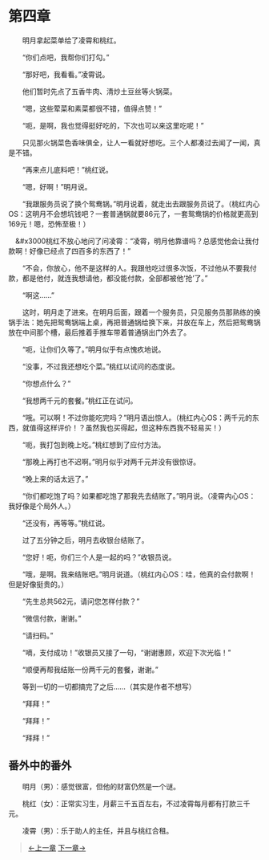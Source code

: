 # 第四章

&#x3000;&#x3000;明月拿起菜单给了凌霄和桃红。

&#x3000;&#x3000;“你们点吧，我帮你们打勾。”

&#x3000;&#x3000;“那好吧，我看看。”凌霄说。

&#x3000;&#x3000;他们暂时先点了五香牛肉、清炒土豆丝等火锅菜。

&#x3000;&#x3000;“嗯，这些荤菜和素菜都很不错，值得点赞！”

&#x3000;&#x3000;“呃，是啊，我也觉得挺好吃的，下次也可以来这里吃呢！”

&#x3000;&#x3000;只见那火锅菜色香味俱全，让人一看就好想吃。三个人都凑过去闻了一闻，真是不错。

&#x3000;&#x3000;“再来点儿底料吧！”桃红说。

&#x3000;&#x3000;“嗯，好啊！”明月说。

&#x3000;&#x3000;“我跟服务员说了换个鸳鸯锅。”明月说着，就走出去跟服务员说了。（桃红内心OS：这明月不会想坑钱吧？一套普通锅就要86元了，一套鸳鸯锅的价格就更高到169元！嗯，恐怖至极！）

&#x3000;&#x3000桃红不放心地问了问凌霄：“凌霄，明月他靠谱吗？总感觉他会让我付款啊！好像已经点了四百多的东西了！”

&#x3000;&#x3000;“不会，你放心，他不是这样的人。我跟他吃过很多次饭，不过他从不要我付款，都是他付，就连我想请他，都没能付款，全部都被他‘抢’了。”

&#x3000;&#x3000;“啊这……”

&#x3000;&#x3000;这时，明月走了进来。在明月后面，跟着一个服务员，只见服务员那熟练的换锅手法：她先把鸳鸯锅端上桌，再把普通锅给换下来，并放在车上，然后把鸳鸯锅放在中间那个槽，最后推着手推车带着普通锅出门外去了。

&#x3000;&#x3000;“呃，让你们久等了。”明月似乎有点愧疚地说。

&#x3000;&#x3000;“没事，不过我还想吃个菜。”桃红以试问的态度说。

&#x3000;&#x3000;“你想点什么？”

&#x3000;&#x3000;“我想两千元的套餐。”桃红正在试问。

&#x3000;&#x3000;“哦。可以啊！不过你能吃完吗？”明月语出惊人。（桃红内心OS：两千元的东西，就值得这样评价！？虽然我也买得起，但这种东西我不轻易买！）

&#x3000;&#x3000;“呃，我打包到晚上吃。”桃红想到了应付方法。

&#x3000;&#x3000;“那晚上再打也不迟啊。”明月似乎对两千元并没有很惊讶。

&#x3000;&#x3000;“晚上来的话太远了。”

&#x3000;&#x3000;“你们都吃饱了吗？如果都吃饱了那我先去结账了。”明月说。（凌霄内心OS：我好像是个局外人。）

&#x3000;&#x3000;“还没有，再等等。”桃红说。

&#x3000;&#x3000;过了五分钟之后，明月去收银台结账了。

&#x3000;&#x3000;“您好！呃，你们三个人是一起的吗？”收银员说。

&#x3000;&#x3000;“哦，是啊。我来结账吧。”明月说道。（桃红内心OS：哇，他真的会付款啊！但是好像挺贵的。）

&#x3000;&#x3000;“先生总共562元，请问您怎样付款？”

&#x3000;&#x3000;“微信付款，谢谢。”

&#x3000;&#x3000;“请扫码。”

&#x3000;&#x3000;“嘀，支付成功！”收银员又接了一句，“谢谢惠顾，欢迎下次光临！”

&#x3000;&#x3000;“顺便再帮我结账一份两千元的套餐，谢谢。”

&#x3000;&#x3000;等到一切的一切都搞完了之后……（其实是作者不想写）

&#x3000;&#x3000;“拜拜！”

&#x3000;&#x3000;“拜拜！”

&#x3000;&#x3000;“拜拜！”

## 番外中的番外

&#x3000;&#x3000;明月（男）：感觉很富，但他的财富仍然是一个谜。

&#x3000;&#x3000;桃红（女）：正常实习生，月薪三千五百左右，不过凌霄每月都有打款三千元。

&#x3000;&#x3000;凌霄（男）：乐于助人的主任，并且与桃红合租。

> [←上一章](/zh-cn/ex1/chapter3.md)  [下一章→](/zh-cn/ex2/chapter1.md)
